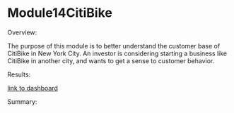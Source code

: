 # Module14CitiBike

Overview:

  The purpose of this module is to better understand the customer base of CitiBike in New York City. An investor is considering starting a business like CitiBike in another city, and wants to get a sense to customer behavior.

Results:

[link to dashboard](https://public.tableau.com/profile/jack.getman#!/vizhome/Module14Deliverable3/CitiBikeStory?publish=yes)

Summary:

